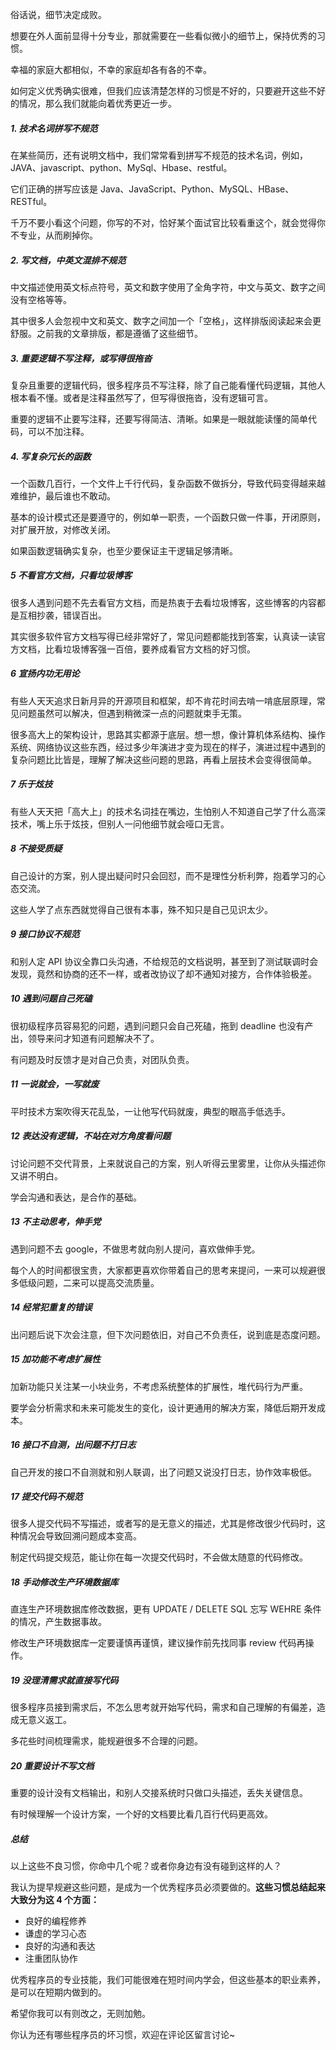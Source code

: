 俗话说，细节决定成败。

想要在外人面前显得十分专业，那就需要在一些看似微小的细节上，保持优秀的习惯。

幸福的家庭大都相似，不幸的家庭却各有各的不幸。

如何定义优秀确实很难，但我们应该清楚怎样的习惯是不好的，只要避开这些不好的情况，那么我们就能向着优秀更近一步。

##### 1. 技术名词拼写不规范

在某些简历，还有说明文档中，我们常常看到拼写不规范的技术名词，例如，JAVA、javascript、python、MySql、Hbase、restful。

它们正确的拼写应该是  Java、JavaScript、Python、MySQL、HBase、RESTful。

千万不要小看这个问题，你写的不对，恰好某个面试官比较看重这个，就会觉得你不专业，从而刷掉你。

##### 2. 写文档，中英文混排不规范

中文描述使用英文标点符号，英文和数字使用了全角字符，中文与英文、数字之间没有空格等等。

其中很多人会忽视中文和英文、数字之间加一个「空格」，这样排版阅读起来会更舒服。之前我的文章排版，都是遵循了这些细节。

##### 3. 重要逻辑不写注释，或写得很拖沓

复杂且重要的逻辑代码，很多程序员不写注释，除了自己能看懂代码逻辑，其他人根本看不懂。或者是注释虽然写了，但写得很拖沓，没有逻辑可言。

重要的逻辑不止要写注释，还要写得简洁、清晰。如果是一眼就能读懂的简单代码，可以不加注释。

##### **4. 写复杂冗长的函数**

一个函数几百行，一个文件上千行代码，复杂函数不做拆分，导致代码变得越来越难维护，最后谁也不敢动。

基本的设计模式还是要遵守的，例如单一职责，一个函数只做一件事，开闭原则，对扩展开放，对修改关闭。

如果函数逻辑确实复杂，也至少要保证主干逻辑足够清晰。

##### **5 不看官方文档，只看垃圾博客**

很多人遇到问题不先去看官方文档，而是热衷于去看垃圾博客，这些博客的内容都是互相抄袭，错误百出。

其实很多软件官方文档写得已经非常好了，常见问题都能找到答案，认真读一读官方文档，比看垃圾博客强一百倍，要养成看官方文档的好习惯。

##### **6 宣扬内功无用论**

有些人天天追求日新月异的开源项目和框架，却不肯花时间去啃一啃底层原理，常见问题虽然可以解决，但遇到稍微深一点的问题就束手无策。

很多高大上的架构设计，思路其实都源于底层。想一想，像计算机体系结构、操作系统、网络协议这些东西，经过多少年演进才变为现在的样子，演进过程中遇到的复杂问题比比皆是，理解了解决这些问题的思路，再看上层技术会变得很简单。

##### **7 乐于炫技**

有些人天天把「高大上」的技术名词挂在嘴边，生怕别人不知道自己学了什么高深技术，嘴上乐于炫技，但别人一问他细节就会哑口无言。

##### **8 不接受质疑**

自己设计的方案，别人提出疑问时只会回怼，而不是理性分析利弊，抱着学习的心态交流。

这些人学了点东西就觉得自己很有本事，殊不知只是自己见识太少。

##### **9 接口协议不规范**

和别人定 API 协议全靠口头沟通，不给规范的文档说明，甚至到了测试联调时会发现，竟然和协商的还不一样，或者改协议了却不通知对接方，合作体验极差。

##### **10 遇到问题自己死磕**

很初级程序员容易犯的问题，遇到问题只会自己死磕，拖到 deadline 也没有产出，领导来问才知道有问题解决不了。

有问题及时反馈才是对自己负责，对团队负责。

##### **11 一说就会，一写就废**

平时技术方案吹得天花乱坠，一让他写代码就废，典型的眼高手低选手。

##### **12 表达没有逻辑，不站在对方角度看问题**

讨论问题不交代背景，上来就说自己的方案，别人听得云里雾里，让你从头描述你又讲不明白。

学会沟通和表达，是合作的基础。

##### **13 不主动思考，伸手党**

遇到问题不去 google，不做思考就向别人提问，喜欢做伸手党。

每个人的时间都很宝贵，大家都更喜欢你带着自己的思考来提问，一来可以规避很多低级问题，二来可以提高交流质量。

##### **14 经常犯重复的错误**

出问题后说下次会注意，但下次问题依旧，对自己不负责任，说到底是态度问题。

##### **15 加功能不考虑扩展性**

加新功能只关注某一小块业务，不考虑系统整体的扩展性，堆代码行为严重。

要学会分析需求和未来可能发生的变化，设计更通用的解决方案，降低后期开发成本。

##### **16 接口不自测，出问题不打日志**

自己开发的接口不自测就和别人联调，出了问题又说没打日志，协作效率极低。

##### **17 提交代码不规范**

很多人提交代码不写描述，或者写的是无意义的描述，尤其是修改很少代码时，这种情况会导致回溯问题成本变高。

制定代码提交规范，能让你在每一次提交代码时，不会做太随意的代码修改。

##### **18 手动修改生产环境数据库**

直连生产环境数据库修改数据，更有 UPDATE / DELETE SQL 忘写 WEHRE 条件的情况，产生数据事故。

修改生产环境数据库一定要谨慎再谨慎，建议操作前先找同事 review 代码再操作。

##### **19 没理清需求就直接写代码**

很多程序员接到需求后，不怎么思考就开始写代码，需求和自己理解的有偏差，造成无意义返工。

多花些时间梳理需求，能规避很多不合理的问题。

##### **20 重要设计不写文档**

重要的设计没有文档输出，和别人交接系统时只做口头描述，丢失关键信息。

有时候理解一个设计方案，一个好的文档要比看几百行代码更高效。

##### **总结**

以上这些不良习惯，你命中几个呢？或者你身边有没有碰到这样的人？

我认为提早规避这些问题，是成为一个优秀程序员必须要做的。**这些习惯总结起来大致分为这 4 个方面：**

- 良好的编程修养
- 谦虚的学习心态
- 良好的沟通和表达
- 注重团队协作

优秀程序员的专业技能，我们可能很难在短时间内学会，但这些基本的职业素养，是可以在短期内做到的。

希望你我可以有则改之，无则加勉。

你认为还有哪些程序员的坏习惯，欢迎在评论区留言讨论~